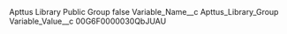 <?xml version="1.0" encoding="UTF-8"?>
<CustomMetadata xmlns="http://soap.sforce.com/2006/04/metadata" xmlns:xsi="http://www.w3.org/2001/XMLSchema-instance" xmlns:xsd="http://www.w3.org/2001/XMLSchema">
    <label>Apttus Library Public Group</label>
    <protected>false</protected>
    <values>
        <field>Variable_Name__c</field>
        <value xsi:type="xsd:string">Apttus_Library_Group</value>
    </values>
    <values>
        <field>Variable_Value__c</field>
        <value xsi:type="xsd:string">00G6F0000030QbJUAU</value>
    </values>
</CustomMetadata>

